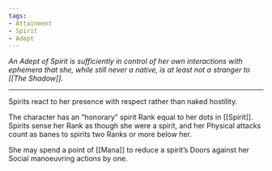 ```yaml
---
tags:
- Attainment
- Spirit
- Adept
---
```


_An Adept of Spirit is sufficiently in control of her own interactions with ephemera that she, while still never a native, is at least not a stranger to [[The Shadow]]._

---

Spirits react to her presence with respect rather than naked hostility.

The character has an “honorary” spirit Rank equal to her dots in [[Spirit]]. Spirits sense her Rank as though she were a spirit, and her Physical attacks count as banes to spirits two Ranks or more below her.

She may spend a point of [[Mana]] to reduce a spirit’s Doors against her Social manoeuvring actions by one.